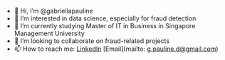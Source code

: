 - 👋 Hi, I’m @gabriellapauline
- 👀 I’m interested in data science, especially for fraud detection
- 🌱 I’m currently studying Master of IT in Business in Singapore Management University
- 💞️ I’m looking to collaborate on fraud-related projects
- 📫 How to reach me: [LinkedIn](https://www.linkedin.com/in/gabriellapauline) [Email](mailto: g.pauline.d@gmail.com)

<!---
gabriellapauline/gabriellapauline is a ✨ special ✨ repository because its `README.md` (this file) appears on your GitHub profile.
You can click the Preview link to take a look at your changes.
--->
